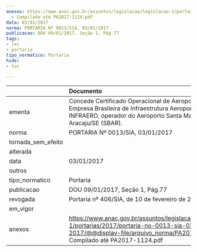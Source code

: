```yaml
---
anexos: https://www.anac.gov.br/assuntos/legislacao/legislacao-1/portarias/2017/portaria-no-0013-sia-03-01-2017/@@display-file/arquivo_norma/PA2017-0013
  - Compilado até PA2017-1124.pdf
data: 03/01/2017
norma: PORTARIA Nº 0013/SIA, 03/01/2017
publicacao: DOU 09/01/2017, Seção 1, Pág.77
tags:
- lei
- portaria
tipo_normatico: Portaria
hide: 
- toc 
 
---
```


|                    | Documento                                                                                                                                                                        |
|:-------------------|:---------------------------------------------------------------------------------------------------------------------------------------------------------------------------------|
| ementa             | Concede Certificado Operacional de Aeroporto à Empresa Brasileira de Infraestrutura Aeroportuária - INFRAERO, operador do Aeroporto Santa Maria - Aracaju/SE (SBAR).             |
| norma              | PORTARIA Nº 0013/SIA, 03/01/2017                                                                                                                                                 |
| tornada_sem_efeito |                                                                                                                                                                                  |
| alterada           |                                                                                                                                                                                  |
| data               | 03/01/2017                                                                                                                                                                       |
| outros             |                                                                                                                                                                                  |
| tipo_normatico     | Portaria                                                                                                                                                                         |
| publicacao         | DOU 09/01/2017, Seção 1, Pág.77                                                                                                                                                  |
| revogada           | Portaria nº 406/SIA, de 10 de fevereiro de 2020.                                                                                                                                 |
| em_vigor           |                                                                                                                                                                                  |
| anexos             | https://www.anac.gov.br/assuntos/legislacao/legislacao-1/portarias/2017/portaria-no-0013-sia-03-01-2017/@@display-file/arquivo_norma/PA2017-0013 - Compilado até PA2017-1124.pdf |